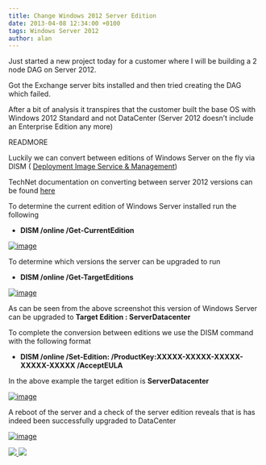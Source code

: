 ```yaml
---
title: Change Windows 2012 Server Edition
date: 2013-04-08 12:34:00 +0100
tags: Windows Server 2012
author: alan
---
```


Just started a new project today for a customer where I will be building a 2 node DAG on Server 2012.

Got the Exchange server bits installed and then tried creating the DAG which failed.

After a bit of analysis it transpires that the customer built the base OS with Windows 2012 Standard and not DataCenter (Server 2012 doesn’t include an Enterprise Edition any more)

READMORE

Luckily we can convert between editions of Windows Server on the fly via DISM ( [Deployment Image Service & Management](http://technet.microsoft.com/en-us/library/dd744256%28v=ws.10%29.aspx "http://technet.microsoft.com/en-us/library/dd744256%28v=ws.10%29.aspx"))

TechNet documentation on converting between server 2012 versions can be found [here](http://technet.microsoft.com/en-gb/library/jj574204.aspx)

To determine the current edition of Windows Server installed run the following

- **DISM /online /Get-CurrentEdition**

[ ![image](http://everythingsysadmin.files.wordpress.com/2013/04/image_thumb11.png?w=244&h=103 "image") ](http://everythingsysadmin.files.wordpress.com/2013/04/image11.png)

To determine which versions the server can be upgraded to run

- **DISM /online /Get-TargetEditions**

[ ![image](http://everythingsysadmin.files.wordpress.com/2013/04/image_thumb12.png?w=244&h=109 "image") ](http://everythingsysadmin.files.wordpress.com/2013/04/image12.png)

As can be seen from the above screenshot this version of Windows Server can be upgraded to **Target Edition : ServerDatacenter**

To complete the conversion between editions we use the DISM command with the following format

- **DISM /online /Set-Edition:<Version> /ProductKey:XXXXX-XXXXX-XXXXX-XXXXX-XXXXX /AcceptEULA**

In the above example the target edition is **ServerDatacenter**

[ ![image](http://everythingsysadmin.files.wordpress.com/2013/04/image_thumb13.png?w=244&h=123 "image") ](http://everythingsysadmin.files.wordpress.com/2013/04/image13.png)

A reboot of the server and a check of the server edition reveals that is has indeed been successfully upgraded to DataCenter

[ ![image](http://everythingsysadmin.files.wordpress.com/2013/04/image_thumb14.png?w=244&h=124 "image") ](http://everythingsysadmin.files.wordpress.com/2013/04/image14.png)

    
[ ![](http://feeds.wordpress.com/1.0/comments/everythingsysadmin.wordpress.com/575/) ](http://feeds.wordpress.com/1.0/gocomments/everythingsysadmin.wordpress.com/575/) ![](http://stats.wordpress.com/b.gif?host=everythingsysadmin.wordpress.com&blog=8998607&post=575&subd=everythingsysadmin&ref=&feed=1)
